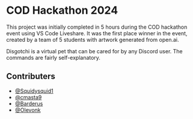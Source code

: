 # COD Hackathon 2024

This project was initially completed in 5 hours during the COD hackathon event using VS Code Liveshare. It was the first place winner in the event, created by a team of 5 students with artwork generated from open.ai.

Disgotchi is a virtual pet that can be cared for by any Discord user. The commands are fairly self-explanatory.

## Contributers

- [@Squidysquid1](https://github.com/Squidysquid1)
- [@cmasta9](https://github.com/cmasta9)
- [@Barderus](https://github.com/Barderus)
- [@Olevonk](https://github.com/Olevonk)
